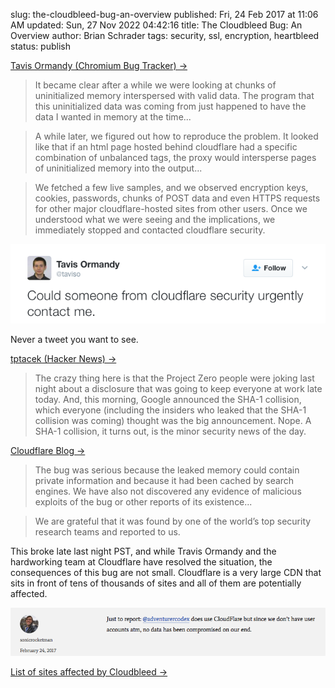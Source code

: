 slug: the-cloudbleed-bug-an-overview
published: Fri, 24 Feb 2017 at 11:06 AM
updated: Sun, 27 Nov 2022 04:42:16 
title: The Cloudbleed Bug: An Overview
author: Brian Schrader
tags: security, ssl, encryption, heartbleed
status: publish

[Tavis Ormandy (Chromium Bug Tracker) &#8594;][taviso]

> It became clear after a while we were looking at chunks of uninitialized memory interspersed with valid data. The program that this uninitialized data was coming from just happened to have the data I wanted in memory at the time...

> A while later, we figured out how to reproduce the problem. It looked like that if an html page hosted behind cloudflare had a specific combination of unbalanced tags, the proxy would intersperse pages of uninitialized memory into the output...

> We fetched a few live samples, and we observed encryption keys, cookies, passwords, chunks of POST data and even HTTPS requests for other major cloudflare-hosted sites from other users. Once we understood what we were seeing and the implications, we immediately stopped and contacted cloudflare security.


![A tweet you never want to see.](/images/blog/the-tweet-to-end-it-all.png)

Never a tweet you want to see.

[tptacek (Hacker News) &#8594;][hn]

> The crazy thing here is that the Project Zero people were joking last night about a disclosure that was going to keep everyone at work late today. And, this morning, Google announced the SHA-1 collision, which everyone (including the insiders who leaked that the SHA-1 collision was coming) thought was the big announcement.
Nope. A SHA-1 collision, it turns out, is the minor security news of the day.

[Cloudflare Blog &#8594;][blog]

> The bug was serious because the leaked memory could contain private information and because it had been cached by search engines. We have also not discovered any evidence of malicious exploits of the bug or other reports of its existence...

> We are grateful that it was found by one of the world’s top security research teams and reported to us.

This broke late last night PST, and while Travis Ormandy and the hardworking team at Cloudflare have resolved the situation, the consequences of this bug are not small. Cloudflare is a very large CDN that sits in front of tens of thousands of sites and all of them are potentially affected.

![My report](/images/blog/ac-cloudbleed-report.png)


[List of sites affected by Cloudbleed &#8594;](https://github.com/pirate/sites-using-cloudflare/blob/master/README.md)


[taviso]: https://bugs.chromium.org/p/project-zero/issues/detail?id=1139
[hn]: https://news.ycombinator.com/item?id=13718810
[blog]: https://blog.cloudflare.com/incident-report-on-memory-leak-caused-by-cloudflare-parser-bug/
